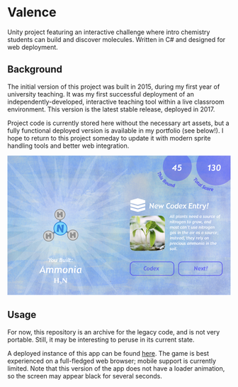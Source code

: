 # Valence

Unity project featuring an interactive challenge where intro chemistry students can build and discover molecules. Written in C# and designed for web deployment.

## Background

The initial version of this project was built in 2015, during my first year of university teaching. It was my first successful deployment of an independently-developed, interactive teaching tool within a live classroom environment. This version is the latest stable release, deployed in 2017.

Project code is currently stored here without the necessary art assets, but a fully functional deployed version is available in my portfolio (see below!). I hope to return to this project someday to update it with modern sprite handling tools and better web integration.

![The goal of Valence is to build molecules following basic rules of chemical bonding. Students are rewarded with background information on the molecules they create.](./readme/preview_valence.webp)

## Usage

For now, this repository is an archive for the legacy code, and is not very portable. Still, it may be interesting to peruse in its current state.

A deployed instance of this app can be found [here](https://binderlab.org/resources/valence_1_9_8). The game is best experienced on a full-fledged web browser; mobile support is currently limited. Note that this version of the app does not have a loader animation, so the screen may appear black for several seconds.
